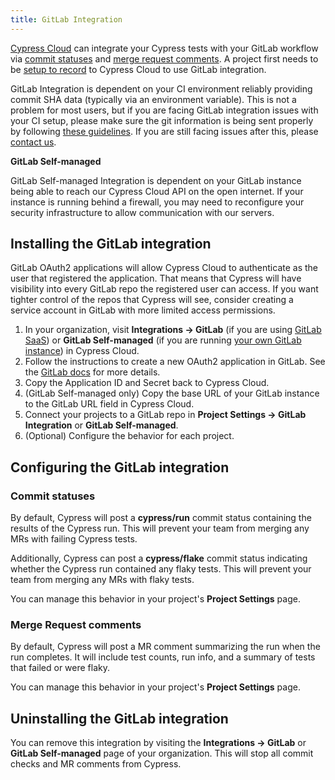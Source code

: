 ```yaml
---
title: GitLab Integration
---
```


[Cypress Cloud](https://on.cypress.io/cloud) can integrate your
Cypress tests with your GitLab workflow via [commit statuses](#Commit-statuses)
and [merge request comments](#Merge-Request-comments). A project first needs to
be [setup to record](/guides/cloud/projects) to Cypress Cloud to use
GitLab integration.

<Alert type="warning">

GitLab Integration is dependent on your CI environment reliably providing commit
SHA data (typically via an environment variable). This is not a problem for most
users, but if you are facing GitLab integration issues with your CI setup,
please make sure the git information is being sent properly by following
[these guidelines](/guides/continuous-integration/introduction#Git-information).
If you are still facing issues after this, please
[contact us](mailto:hello@cypress.io).

</Alert>

<Alert type="warning">

<strong class="alert-header"><Icon name="exclamation-triangle"></Icon> GitLab
Self-managed</strong>

GitLab Self-managed Integration is dependent on your GitLab instance being able
to reach our Cypress Cloud API on the open internet. If your instance is running
behind a firewall, you may need to reconfigure your security infrastructure to
allow communication with our servers.

</Alert>

## Installing the GitLab integration

<Alert type="warning">

GitLab OAuth2 applications will allow Cypress Cloud to authenticate as
the user that registered the application. That means that Cypress will have
visibility into every GitLab repo the registered user can access. If you want
tighter control of the repos that Cypress will see, consider creating a service
account in GitLab with more limited access permissions.

</Alert>

1. In your organization, visit **Integrations → GitLab** (if you are using
   [GitLab SaaS](https://docs.gitlab.com/ee/subscriptions/gitlab_com/)) or
   **GitLab Self-managed** (if you are running
   [your own GitLab instance](https://docs.gitlab.com/ee/subscriptions/self_managed/))
   in Cypress Cloud.
2. Follow the instructions to create a new OAuth2 application in GitLab. See the
   [GitLab docs](https://docs.gitlab.com/ee/integration/oauth_provider.html#adding-an-application-through-the-profile)
   for more details.
3. Copy the Application ID and Secret back to Cypress Cloud.
4. (GitLab Self-managed only) Copy the base URL of your GitLab instance to the
   GitLab URL field in Cypress Cloud.
5. Connect your projects to a GitLab repo in **Project Settings → GitLab
   Integration** or **GitLab Self-managed**.
6. (Optional) Configure the behavior for each project.

## Configuring the GitLab integration

### Commit statuses

By default, Cypress will post a **cypress/run** commit status containing the
results of the Cypress run. This will prevent your team from merging any MRs
with failing Cypress tests.

Additionally, Cypress can post a **cypress/flake** commit status indicating
whether the Cypress run contained any flaky tests. This will prevent your team
from merging any MRs with flaky tests.

You can manage this behavior in your project's **Project Settings** page.

### Merge Request comments

By default, Cypress will post a MR comment summarizing the run when the run
completes. It will include test counts, run info, and a summary of tests that
failed or were flaky.

You can manage this behavior in your project's **Project Settings** page.

## Uninstalling the GitLab integration

You can remove this integration by visiting the **Integrations → GitLab** or
**GitLab Self-managed** page of your organization. This will stop all commit
checks and MR comments from Cypress.
